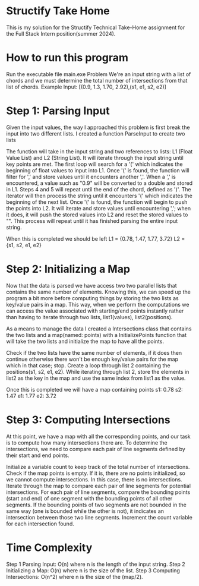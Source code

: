 # Structify Take Home
This is my solution for the Structify Technical Take-Home assignment for the Full Stack Intern position(summer 2024).

# How to run this program
Run the executable file main.exe
Problem
We're an input string with a list of chords and we must determine the total number of intersections from that list of chords. Example Input: [(0.9, 1.3, 1.70, 2.92),(s1, e1, s2, e2)]


# Step 1: Parsing Input
Given the input values, the way I approached this problem is first break the input into two different lists.
I created a function ParseInput to create two lists

The function will take in the input string and two references to lists: L1 (Float Value List) and L2 (String List).
It will iterate through the input string until key points are met.
The first loop will search for a '(' which indicates the beginning of float values to input into L1.
Once '(' is found, the function will filter for ',' and store values until it encounters another ','.
When a ',' is encountered, a value such as "0.9" will be converted to a double and stored in L1.
Steps 4 and 5 will repeat until the end of the chord, defined as ')'.
The iterator will then process the string until it encounters '(' which indicates the beginning of the next list.
Once '(' is found, the function will begin to push the points into L2.
It will iterate and store values until encountering ','; when it does, it will push the stored values into L2 and reset the stored values to "".
This process will repeat until it has finished parsing the entire input string.

When this is completed we should be left
L1 = {0.78, 1.47, 1.77, 3.72}
L2 = {s1, s2, e1, e2}
# Step 2: Initializing a Map
Now that the data is parsed we have access two two parallel lists that contains the same number of elements. Knowing this, we can speed up the program a bit more before computing things by storing the two lists as key/value pairs in a map. This way, when we perform the computations we can access the value associated with starting/end points instantly rather than having to iterate through two lists, list1(values), list2(positions).

As a means to manage the data I created a Intersections class that contains the two lists and a map(named: points) with a InitializePoints function that will take the two lists and initialize the map to have all the points.

Check if the two lists have the same number of elements, if it does then continue otherwise there won't be enough key/value pairs for the map which in that case; stop.
Create a loop through list 2 containing the positions(s1, s2, e1, e2).
While iterating through list 2, store the elements in list2 as the key in the map and use the same index from list1 as the value.

Once this is completed we will have a map containing points
s1: 0.78
s2: 1.47
e1: 1.77
e2: 3.72
# Step 3: Computing Intersections
At this point, we have a map with all the corresponding points, and our task is to compute how many intersections there are. To determine the intersections, we need to compare each pair of line segments defined by their start and end points.

Initialize a variable count to keep track of the total number of intersections.
Check if the map points is empty. If it is, there are no points initialized, so we cannot compute intersections. In this case, there is no intersections.
Iterate through the map to compare each pair of line segments for potential intersections.
For each pair of line segments, compare the bounding points (start and end) of one segment with the bounding points of all other segments.
If the bounding points of two segments are not bounded in the same way (one is bounded while the other is not), it indicates an intersection between those two line segments.
Increment the count variable for each intersection found.
# Time Complexity
Step 1 Parsing Input: O(n) where n is the length of the input string.
Step 2 Initializing a Map: O(n) where n is the size of the list.
Step 3 Computing Intersections: O(n^2) where n is the size of the (map/2).

